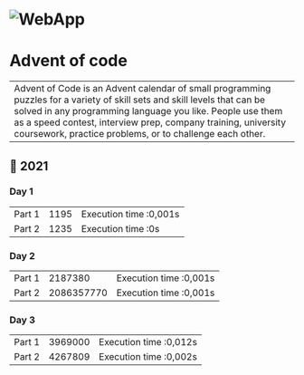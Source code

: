 # ![WebApp](http://upload.groupe-pixeo.com/x/chrome_DajfvO5lxo.png)
# Advent of code
<table>
<tr>
<td>
 Advent of Code is an Advent calendar of small programming puzzles for a variety of skill sets and skill levels that can be solved in any programming language you like. People use them as a speed contest, interview prep, company training, university coursework, practice problems, or to challenge each other.
</td>
</tr>
</table>

## 💬 2021

### Day 1
<table>
<tr><td> Part 1</td>
<td>1195</td><td> Execution time :0,001s</td></tr>
<tr><td> Part 2</td>
<td>1235</td><td> Execution time :0s</td></tr>
</table>

### Day 2
<table>
<tr><td> Part 1</td>
<td>2187380</td><td> Execution time :0,001s</td></tr>
<tr><td> Part 2</td>
<td>2086357770</td><td> Execution time :0,001s</td></tr>
</table>

### Day 3
<table>
<tr><td> Part 1</td>
<td>3969000</td><td> Execution time :0,012s</td></tr>
<tr><td> Part 2</td>
<td>4267809</td><td> Execution time :0,002s</td></tr>
</table>